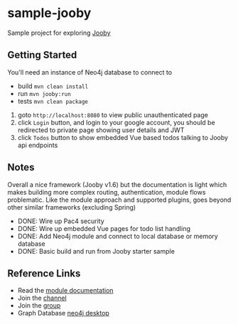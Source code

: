 # sample-jooby

Sample project for exploring [Jooby](https://jooby.org/)

## Getting Started

You'll need an instance of Neo4j database to connect to 

* build `mvn clean install`
* run `mvn jooby:run`
* tests `mvn clean package`

1. goto `http://localhost:8080` to view public unauthenticated page
1. click `Login` button, and login to your google account, you should be redirected to private page showing user details and JWT
1. click `Todos` button to show embedded Vue based todos talking to Jooby api endpoints

## Notes

Overall a nice framework (Jooby v1.6) but the documentation is light which makes building more complex routing, authentication, module flows problematic.
Like the module approach and supported plugins, goes beyond other similar frameworks (excluding Spring)

* DONE: Wire up Pac4 security
* DONE: Wire up embedded Vue pages for todo list handling 
* DONE: Add Neo4j module and connect to local database or memory database 
* DONE: Basic build and run from Jooby starter sample 

## Reference Links

* Read the [module documentation](http://jooby.org/doc/lang-kotlin)
* Join the [channel](https://gitter.im/jooby-project/jooby)
* Join the [group](https://groups.google.com/forum/#!forum/jooby-project)
* Graph Database [neo4j desktop](https://neo4j.com/download/)
